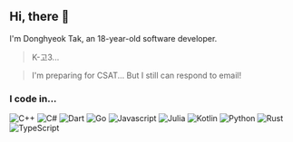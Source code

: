 ## Hi, there 👋
I'm Donghyeok Tak, an 18-year-old software developer.

> K-고3...

> I'm preparing for CSAT... But I still can respond to email!

### I code in...
![C++](https://img.shields.io/badge/-C++-F34B7D?style=for-the-badge&logo=c%2B%2B&logoColor=fff)
![C#](https://img.shields.io/badge/-C%23-178600?style=for-the-badge&logo=c-sharp&logoColor=fff)
![Dart](https://img.shields.io/badge/-Dart-00B4AB?style=for-the-badge&logo=dart&logoColor=fff)
![Go](https://img.shields.io/badge/-Go-00abb8?style=for-the-badge&logo=go&logoColor=fff)
![Javascript](https://img.shields.io/badge/-Javascript-f1e05a?style=for-the-badge&logo=Javascript&logoColor=fff)
![Julia](https://img.shields.io/badge/-Julia-a270ba?style=for-the-badge&logo=go&logoColor=fff)
![Kotlin](https://img.shields.io/badge/-Kotlin-f18e33?style=for-the-badge&logo=kotlin&logoColor=fff)
![Python](https://img.shields.io/badge/-Python-3572a5?style=for-the-badge&logo=python&logoColor=fff)
![Rust](https://img.shields.io/badge/-Rust-dea584?style=for-the-badge&logo=rust&logoColor=fff)
![TypeScript](https://img.shields.io/badge/-typescript-2b7489?style=for-the-badge&logo=typescript&logoColor=fff)

